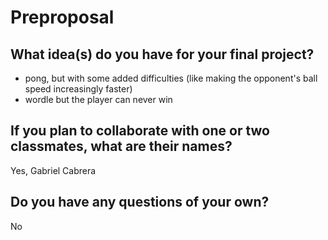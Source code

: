 # Preproposal

## What idea(s) do you have for your final project?
- pong, but with some added difficulties (like making the opponent's ball speed increasingly faster)
- wordle but the player can never win


## If you plan to collaborate with one or two classmates, what are their names?

Yes, Gabriel Cabrera 

## Do you have any questions of your own?

No 
